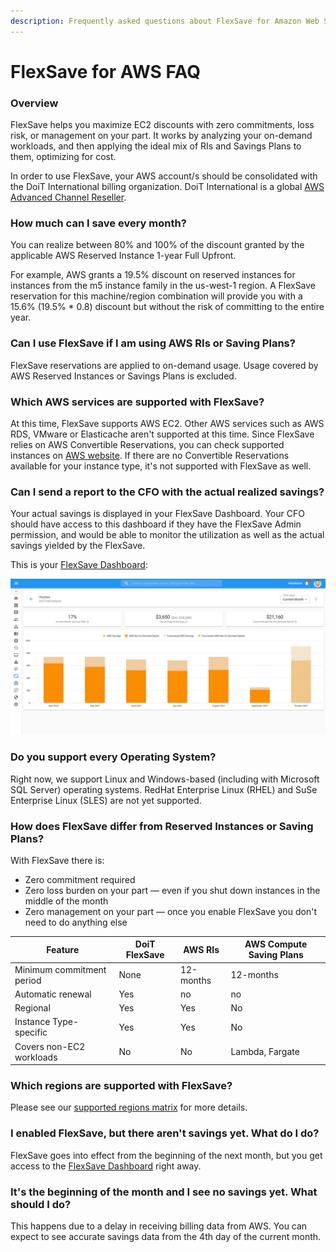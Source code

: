 ```yaml
---
description: Frequently asked questions about FlexSave for Amazon Web Services
---
```


# FlexSave for AWS FAQ

### Overview

FlexSave helps you maximize EC2 discounts with zero commitments, loss risk, or management on your part. It works by analyzing your on-demand workloads, and then applying the ideal mix of RIs and Savings Plans to them, optimizing for cost.

In order to use FlexSave, your AWS account/s should be consolidated with the DoiT International billing organization. DoiT International is a global [AWS Advanced Channel Reseller](https://partners.amazonaws.com/partners/001E000001HPlIAIA1/).

### How much can I save every month?

You can realize between 80% and 100% of the discount granted by the applicable AWS Reserved Instance 1-year Full Upfront.

For example, AWS grants a 19.5% discount on reserved instances for instances from the m5 instance family in the us-west-1 region. A FlexSave reservation for this machine/region combination will provide you with a 15.6% (19.5% \* 0.8) discount but without the risk of committing to the entire year. 

### Can I use FlexSave if I am using AWS RIs or Saving Plans?

FlexSave reservations are applied to on-demand usage. Usage covered by AWS Reserved Instances or Savings Plans is excluded.

### Which AWS services are supported with FlexSave?

At this time, FlexSave supports AWS EC2. Other AWS services such as AWS RDS, VMware or Elasticache aren't supported at this time. Since FlexSave relies on AWS Convertible Reservations, you can check supported instances on [AWS website](https://aws.amazon.com/ec2/pricing/reserved-instances/pricing/). If there are no Convertible Reservations available for your instance type, it's not supported with FlexSave as well.

### Can I send a report to the CFO with the actual realized savings?

Your actual savings is displayed in your FlexSave Dashboard. Your CFO should have access to this dashboard if they have the FlexSave Admin permission, and would be able to monitor the utilization as well as the actual savings yielded by the FlexSave.

This is your [FlexSave Dashboard](overview.md#flexsave-dashboard):

![](<../.gitbook/assets/cleanshot-2021-09-14-at-11.51.28 (1) (1).jpg>)

### Do you support every Operating System?

Right now, we support Linux and Windows-based (including with Microsoft SQL Server) operating systems. RedHat Enterprise Linux (RHEL) and SuSe Enterprise Linux (SLES) are not yet supported. 

### How does FlexSave differ from Reserved Instances or Saving Plans?

With FlexSave there is: 

* Zero commitment required
* Zero loss burden on your part — even if you shut down instances in the middle of the month
* Zero management on your part — once you enable FlexSave you don't need to do anything else

| Feature                   | DoiT FlexSave | AWS RIs   | AWS Compute Saving Plans |
| ------------------------- | ------------- | --------- | ------------------------ |
| Minimum commitment period | None          | 12-months | 12-months                |
| Automatic renewal         | Yes           | no        | no                       |
| Regional                  | Yes           | Yes       | No                       |
| Instance Type-specific    | Yes           | Yes       | No                       |
| Covers non-EC2 workloads  | No            | No        | Lambda, Fargate          |

### Which regions are supported with FlexSave?

Please see our [supported regions matrix](flexsave-regions.md) for more details.

### I enabled FlexSave, but there aren't savings yet. What do I do?

FlexSave goes into effect from the beginning of the next month, but you get access to the [FlexSave Dashboard](overview.md#flexsave-dashboard) right away.

### It's the beginning of the month and I see no savings yet. What should I do?

This happens due to a delay in receiving billing data from AWS. You can expect to see accurate savings data from the 4th day of the current month.

